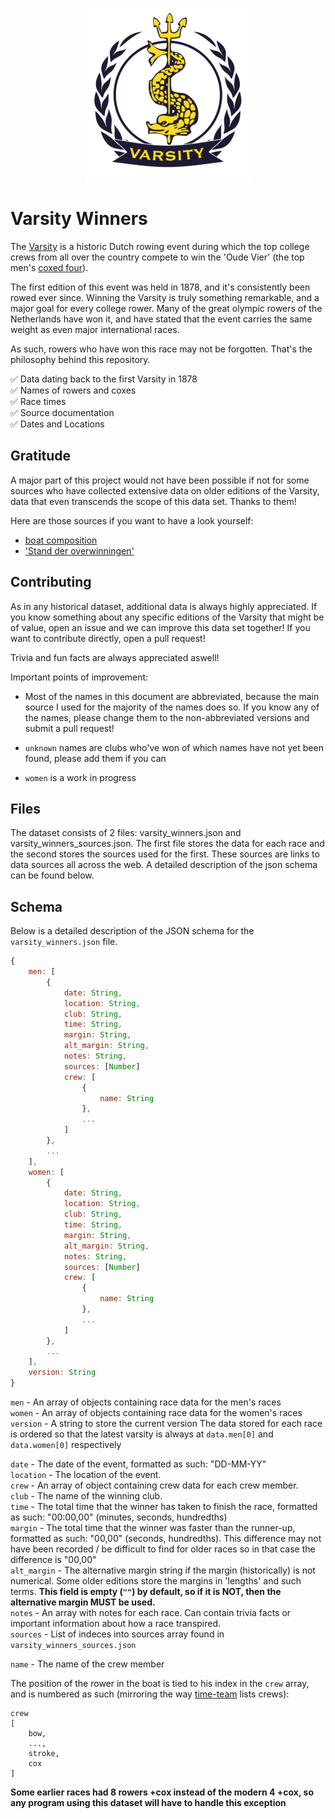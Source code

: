 <p align="center">
  <img src="https://raw.githubusercontent.com/Coenicorn/varsity-winners/master/varsity.png" />
</p>

# Varsity Winners

The [Varsity](https://knsrb.nl/varsity/) is a historic Dutch rowing event during which the top college crews from all over the country compete to win the 'Oude Vier' (the top men's [coxed four](https://en.wikipedia.org/wiki/Coxed_four)).

The first edition of this event was held in 1878, and it's consistently been rowed ever since. Winning the Varsity is truly something remarkable, and a major goal for every college rower. Many of the great olympic rowers of the Netherlands have won it, and have stated that the event carries the same weight as even major international races.

As such, rowers who have won this race may not be forgotten. That's the philosophy behind this repository.

:white_check_mark: Data dating back to the first Varsity in 1878
<br>
:white_check_mark: Names of rowers and coxes
<br>
:white_check_mark: Race times
<br>
:white_check_mark: Source documentation
<br>
:white_check_mark: Dates and Locations

## Gratitude

A major part of this project would not have been possible if not for some sources who have collected extensive data on older editions of the Varsity, data that even transcends the scope of this data set. Thanks to them!

Here are those sources if you want to have a look yourself:
- [boat composition](https://web.archive.org/web/20030918025009/http://www.mijnlieff.nl/sport/roeien/varsity/varsity%20matrix.pdf)
- ['Stand der overwinningen'](https://web.archive.org/web/20080412011202/http://www.knsrb.nl/index.php?id=189%2C0%2C0%2C1%2C0%2C0)

## Contributing

As in any historical dataset, additional data is always highly appreciated. If you know something about any specific editions of the Varsity that might be of value, open an issue and we can improve this data set together! If you want to contribute directly, open a pull request!

Trivia and fun facts are always appreciated aswell!

Important points of improvement:

* Most of the names in this document are abbreviated, because the main source I used for the majority of the names does so. If you know any of the names, please change them to the non-abbreviated versions and submit a pull request!

* `unknown` names are clubs who've won of which names have not yet been found, please add them if you can

* `women` is a work in progress

## Files

The dataset consists of 2 files: varsity_winners.json and varsity_winners_sources.json. The first file stores the data for each race and the second stores the sources used for the first. These sources are links to data sources all across the web. A detailed description of the json schema can be found below.

## Schema

Below is a detailed description of the JSON schema for the `varsity_winners.json` file.

```javascript
{
    men: [
        {
            date: String,
            location: String,
            club: String,
            time: String,
            margin: String,
            alt_margin: String,
            notes: String,
            sources: [Number]
            crew: [
                {
                    name: String
                },
                ...
            ]
        },
        ...
    ],
    women: [
        {
            date: String,
            location: String,
            club: String,
            time: String,
            margin: String,
            alt_margin: String,
            notes: String,
            sources: [Number]
            crew: [
                {
                    name: String
                },
                ...
            ]
        },
        ...
    ],
    version: String
}
```


`men` - An array of objects containing race data for the men's races
<br>
`women` - An array of objects containing race data for the women's races
<br>
`version` - A string to store the current version
The data stored for each race is ordered so that the latest varsity is always at `data.men[0]` and `data.women[0]` respectively

`date` - The date of the event, formatted as such: "DD-MM-YY"
<br>
`location` - The location of the event. 
<br>
`crew` - An array of object containing crew data for each crew member.
<br>
`club` - The name of the winning club.
<br>
`time` - The total time that the winner has taken to finish the race, formatted as such: "00:00,00" (minutes, seconds, hundredths)
<br>
`margin` - The total time that the winner was faster than the runner-up, formatted as such: "00,00" (seconds, hundredths).
This difference may not have been recorded / be difficult to find for older races so in that case the difference is "00,00"
<br>
`alt_margin` - The alternative margin string if the margin (historically) is not numerical. Some older editions store the margins in 'lengths' and such terms. <b>This field is empty (`""`) by default, so if it is NOT, then the alternative margin MUST be used.</b>
<br>
`notes` - An array with notes for each race. Can contain trivia facts or important information about how a race transpired.
<br>
`sources` - List of indeces into sources array found in `varsity_winners_sources.json`

`name` - The name of the crew member

The position of the rower in the boat is tied to his index in the `crew` array, and is numbered as such (mirroring the way [time-team](https://time-team.nl) lists crews):
<br>
```
crew
[
    bow,
    ...,
    stroke,
    cox
]
```

<b>Some earlier races had 8 rowers +cox instead of the modern 4 +cox, so any program using this dataset will have to handle this exception</b>